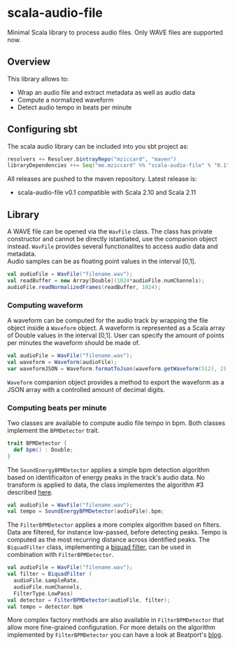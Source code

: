 # scala-audio-file
Minimal Scala library to process audio files. 
Only WAVE files are supported now.

## Overview
This library allows to:
- Wrap an audio file and extract metadata as well as audio data
- Compute a normalized waveform 
- Detect audio tempo in beats per minute

## Configuring sbt
The scala audio library can be included into you sbt project as:
```scala
resolvers += Resolver.bintrayRepo("mziccard", "maven")
libraryDependencies ++= Seq("me.mziccard" %% "scala-audio-file" % "0.1")
```
All releases are pushed to the maven repository.
Latest release is:
- scala-audio-file v0.1 compatible with Scala 2.10 and Scala 2.11

## Library
A WAVE file can be opened via the `WavFile` class. The class has 
private constructor and cannot be directly istantiated, use the 
companion object instead. `WavFile` provides several functionalites 
to access audio data and metadata.  
Audio samples can be as floating point values in the interval [0,1].
```scala
val audioFile = WavFile("filename.wav");
val readBuffer = new Array[Double](1024*audioFile.numChannels);
audioFile.readNormalizedFrames(readBuffer, 1024);
```

### Computing waveform
A waveform can be computed for the audio track by wrapping the file 
object inside a `Waveform` object. A waveform is represented as a 
Scala array of Double values in the interval [0,1]. User can specify 
the amount of points per minutes the waveform should be made of. 
```scala
val audioFile = WavFile("filename.wav");
val waveform = Waveform(audioFile);
var waveformJSON = Waveform.formatToJson(waveform.getWaveform(512), 2);
```
`Waveform` companion object provides a method to export the waveform 
as a JSON array with a controlled amount of decimal digits.

### Computing beats per minute
Two classes are available to compute audio file tempo in bpm. Both 
classes implement the `BPMDetector` trait.
```scala
trait BPMDetector {
  def bpm() : Double;
}
```
The `SoundEnergyBPMDetector` applies a simple bpm detection algorithm 
based on identificaiton of energy peaks in the track's audio data. No 
transform is applied to data, the class implementes the algorithm #3 
described [here](http://goo.gl/AmWo1u).
```scala
val audioFile = WavFile("filename.wav");
val tempo = SoundEnergyBPMDetector(audioFile).bpm;
```
The `FilterBPMDetector` applies a more complex algorithm based on 
filters. Data are filtered, for instance low-passed, before 
detecting peaks. Tempo is computed as the most recurring distance 
across identified peaks. The `BiquadFilter` class, implementing 
a [biquad filter](http://www.musicdsp.org/files/Audio-EQ-Cookbook.txt), 
can be used in combination with `FilterBPMDetector`. 
```scala
val audioFile = WavFile("filename.wav");
val filter = BiquadFilter (
  audioFile.sampleRate,
  audioFile.numChannels,
  FilterType.LowPass)
val detector = FilterBPMDetector(audioFile, filter);
val tempo = detector.bpm
```
More complex factory methods are also available in `FilterBPMDetector` 
that allow more fine-grained configuration.
For more details on the algorithm implemented by `FilterBPMDetector` 
you can have a look at Beatport's 
[blog](http://tech.beatport.com/2014/web-audio/beat-detection-using-web-audio/).

